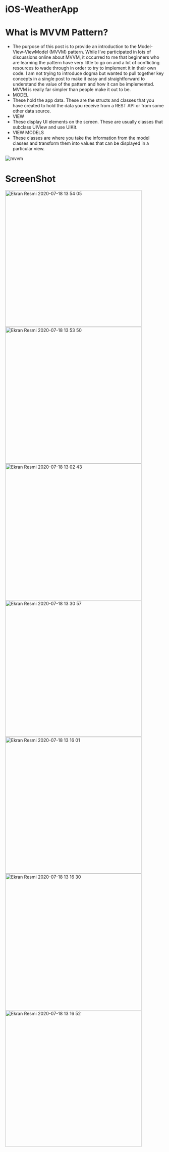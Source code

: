 # iOS-WeatherApp
# What is MVVM Pattern?
* The purpose of this post is to provide an introduction to the Model-View-ViewModel (MVVM) pattern. While I’ve participated in lots of discussions online about MVVM, it occurred to me that beginners who are learning the pattern have very little to go on and a lot of conflicting resources to wade through in order to try to implement it in their own code. I am not trying to introduce dogma but wanted to pull together key concepts in a single post to make it easy and straightforward to understand the value of the pattern and how it can be implemented. MVVM is really far simpler than people make it out to be.
* MODEL
* These hold the app data. These are the structs and classes that you have created to hold the data you receive from a REST API or from some other data source.
* VIEW
* These display UI elements on the screen. These are usually classes that subclass UIView and use UIKit.
* VIEW MODELS
* These classes are where you take the information from the model classes and transform them into values that can be displayed in a particular view.

![mvvm](https://user-images.githubusercontent.com/58694754/87852677-b3b51100-c90c-11ea-8aca-f3be311be20c.png)




# ScreenShot
<img width="432" alt="Ekran Resmi 2020-07-18 13 54 05" src="https://user-images.githubusercontent.com/58694754/87851111-48644280-c8fe-11ea-97e7-0541609bae2b.png">
<img width="432" alt="Ekran Resmi 2020-07-18 13 53 50" src="https://user-images.githubusercontent.com/58694754/87851108-469a7f00-c8fe-11ea-840a-2edbcda845ad.png">
<img width="432" alt="Ekran Resmi 2020-07-18 13 02 43" src="https://user-images.githubusercontent.com/58694754/87850443-0389dd00-c8f9-11ea-8fb9-ae689c171fa8.png">
<img width="432" alt="Ekran Resmi 2020-07-18 13 30 57" src="https://user-images.githubusercontent.com/58694754/87851115-4e5a2380-c8fe-11ea-94c4-54153b39cab0.png">
<img width="432" alt="Ekran Resmi 2020-07-18 13 16 01" src="https://user-images.githubusercontent.com/58694754/87850448-0553a080-c8f9-11ea-954a-199cbc60fe2c.png">
<img width="432" alt="Ekran Resmi 2020-07-18 13 16 30" src="https://user-images.githubusercontent.com/58694754/87850449-05ec3700-c8f9-11ea-98b9-8a35741c3bd3.png">
<img width="432" alt="Ekran Resmi 2020-07-18 13 16 52" src="https://user-images.githubusercontent.com/58694754/87850450-071d6400-c8f9-11ea-856c-0a1f4beb3684.png">


